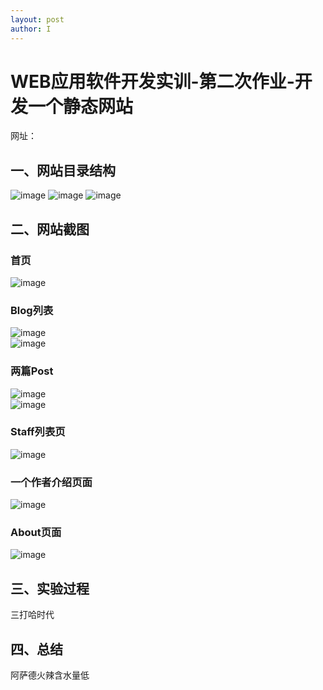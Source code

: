 ```yaml
---
layout: post
author: I
---
```

# WEB应用软件开发实训-第二次作业-开发一个静态网站    
网址：
## 一、网站目录结构   
![image](https://note.youdao.com/yws/api/personal/file/WEB33e513583830f9faa319d9d8b7bfdd03?method=download&shareKey=f8da1afd54785e57b1bf8957c515c31c)
![image](https://note.youdao.com/yws/api/personal/file/WEB96b604049d9e3c142b828144840723dd?method=download&shareKey=5af666f320d2c3c32c14f2c740821b1c)
![image](https://note.youdao.com/yws/api/personal/file/WEB6618173951afacc65ae03b66d05a8735?method=download&shareKey=b0b8f9a62b1f9c246c9f403e23bd2726)
## 二、网站截图     
### 首页   
![image](https://note.youdao.com/yws/api/personal/file/WEB2a31c539acfa4feb4489064bb4d86eac?method=download&shareKey=4b0f04e15f7974df716184541f5bef3f)   
### Blog列表   
![image](https://note.youdao.com/yws/api/personal/file/WEBd3496ff715d576f2d5f3ba11e397dea9?method=download&shareKey=c724208ca1ff2c23c11e09e914e5f4c0)   
![image](https://note.youdao.com/yws/api/personal/file/WEBb91865f9881adbe1c6b1897af918fc45?method=download&shareKey=87a951196ddbf258ba0f5d886ccfee76)   
### 两篇Post   
![image](https://note.youdao.com/yws/api/personal/file/WEB78d72d837c17e63d3038516f56da928b?method=download&shareKey=b13d24f3413724ca787dded3e0b5d530)   
![image](https://note.youdao.com/yws/api/personal/file/WEB5853247569f42f94af9a6ddef254e339?method=download&shareKey=9a11781fd089c0784e079d1fbfe6612b)    
### Staff列表页   
![image](https://note.youdao.com/yws/api/personal/file/WEBe4738680039cb3c723afe81a6f6344df?method=download&shareKey=0549ebc3bd6a44d05f3e718c3c20539c)      
### 一个作者介绍页面    
![image](https://note.youdao.com/yws/api/personal/file/WEBdcbabc8c4e29545e11a81add2acccaeb?method=download&shareKey=fad864b4bda36777d7b20c262a45460f)   
### About页面   
![image](https://note.youdao.com/yws/api/personal/file/WEB1b302318ec3747d5e0de7b37f82df5bc?method=download&shareKey=9852ef76ada0f72bdd4747581db9e74b)   
## 三、实验过程   
三打哈时代   
## 四、总结   
阿萨德火辣含水量低


    